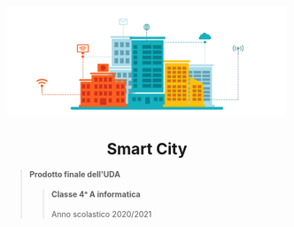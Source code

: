 ![Smart City](images/smartCity.png)

<h1 align="center">
  Smart City
</h1>

> #### Prodotto finale dell'UDA <br>
>
> > #### Classe 4ᵃ A informatica <br>
> >
> > Anno scolastico 2020/2021
